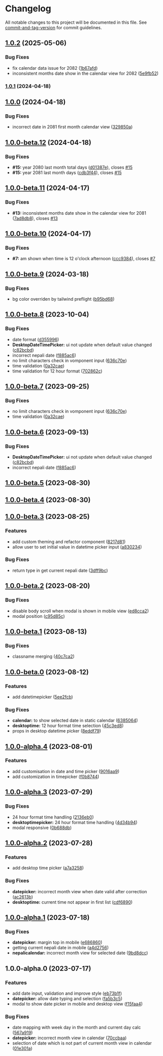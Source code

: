 # Changelog

All notable changes to this project will be documented in this file. See [commit-and-tag-version](https://github.com/absolute-version/commit-and-tag-version) for commit guidelines.

## [1.0.2](https://github.com/binodnepali/react-nepali-datetime-picker/compare/v1.0.1...v1.0.2) (2025-05-06)


### Bug Fixes

* fix calendar data issue for 2082 ([1b67afd](https://github.com/binodnepali/react-nepali-datetime-picker/commit/1b67afd6589d59757d89c9fb037344efc485f544))
* inconsistent months date show in the calendar view for 2082 ([5e9fb52](https://github.com/binodnepali/react-nepali-datetime-picker/commit/5e9fb52f39b2281869083c1670af746c27a9a11c))

### [1.0.1](https://github.com/binodnepali/react-nepali-datetime-picker/compare/v1.0.0...v1.0.1) (2024-04-18)

## [1.0.0](https://github.com/binodnepali/react-nepali-datetime-picker/compare/v1.0.0-beta.12...v1.0.0) (2024-04-18)


### Bug Fixes

* incorrect date in 2081 first month calendar view ([329850a](https://github.com/binodnepali/react-nepali-datetime-picker/commit/329850a1b264a140ca37c77cb2c0fabe10ef77e0))

## [1.0.0-beta.12](https://github.com/binodnepali/react-nepali-datetime-picker/compare/v1.0.0-beta.11...v1.0.0-beta.12) (2024-04-18)


### Bug Fixes

* **#15:** year 2080 last month total days ([d01387e](https://github.com/binodnepali/react-nepali-datetime-picker/commit/d01387e2d75c0553496f14779d9f30ff0bf10ca1)), closes [#15](https://github.com/binodnepali/react-nepali-datetime-picker/issues/15)
* **#15:** year 2081 last month days ([cdb3f44](https://github.com/binodnepali/react-nepali-datetime-picker/commit/cdb3f447556277a7a6940c2bb10b168d4a348237)), closes [#15](https://github.com/binodnepali/react-nepali-datetime-picker/issues/15)

## [1.0.0-beta.11](https://github.com/binodnepali/react-nepali-datetime-picker/compare/v1.0.0-beta.10...v1.0.0-beta.11) (2024-04-17)


### Bug Fixes

* **#13:** inconsistent months date show in the calendar view for 2081 ([7ad8db8](https://github.com/binodnepali/react-nepali-datetime-picker/commit/7ad8db8ffac18d2ad2ec33e539ccf3f7f0c7767d)), closes [#13](https://github.com/binodnepali/react-nepali-datetime-picker/issues/13)

## [1.0.0-beta.10](https://github.com/binodnepali/react-nepali-datetime-picker/compare/v1.0.0-beta.9...v1.0.0-beta.10) (2024-04-17)


### Bug Fixes

* **#7:** am shown when time is 12 o'clock afternoon ([ccc9384](https://github.com/binodnepali/react-nepali-datetime-picker/commit/ccc9384843cb88edb956ba60af0e2deb779d65e3)), closes [#7](https://github.com/binodnepali/react-nepali-datetime-picker/issues/7)

## [1.0.0-beta.9](https://github.com/binodnepali/react-nepali-datetime-picker/compare/v1.0.0-beta.8...v1.0.0-beta.9) (2024-03-18)


### Bug Fixes

* bg color overriden by tailwind preflight ([b95bd68](https://github.com/binodnepali/react-nepali-datetime-picker/commit/b95bd688f12d7d1ac0633a56928806cb6d8eb076))

## [1.0.0-beta.8](https://github.com/binodnepali/react-nepali-datetime-picker/compare/v1.0.0-beta.5...v1.0.0-beta.8) (2023-10-04)


### Bug Fixes

* date format ([d355996](https://github.com/binodnepali/react-nepali-datetime-picker/commit/d3559968ed50ad3b711e3d4bcda057036d610e2f))
* **DesktopDateTimePicker:** ui not update when default value changed ([c82bcbd](https://github.com/binodnepali/react-nepali-datetime-picker/commit/c82bcbd505429cb181c1558a856311309ab41701))
* incorrect nepali date ([f885ac6](https://github.com/binodnepali/react-nepali-datetime-picker/commit/f885ac67bf3ba2a5481ab2fc9a9861e52530e780))
* no limit characters check in vomponent input ([636c70e](https://github.com/binodnepali/react-nepali-datetime-picker/commit/636c70e026575ebc9a7304a8de0c68e69a34185f))
* time validation ([0a32cae](https://github.com/binodnepali/react-nepali-datetime-picker/commit/0a32cae1cd44261692b7f956cf9a2bf51f6a2030))
* time validation for 12 hour format ([702862c](https://github.com/binodnepali/react-nepali-datetime-picker/commit/702862c038cef54b92b60e1d782fb4a469e6abd8))

## [1.0.0-beta.7](https://github.com/binodnepali/react-nepali-datetime-picker/compare/v1.0.0-beta.6...v1.0.0-beta.7) (2023-09-25)


### Bug Fixes

* no limit characters check in vomponent input ([636c70e](https://github.com/binodnepali/react-nepali-datetime-picker/commit/636c70e026575ebc9a7304a8de0c68e69a34185f))
* time validation ([0a32cae](https://github.com/binodnepali/react-nepali-datetime-picker/commit/0a32cae1cd44261692b7f956cf9a2bf51f6a2030))

## [1.0.0-beta.6](https://github.com/binodnepali/react-nepali-datetime-picker/compare/v1.0.0-beta.5...v1.0.0-beta.6) (2023-09-13)


### Bug Fixes

* **DesktopDateTimePicker:** ui not update when default value changed ([c82bcbd](https://github.com/binodnepali/react-nepali-datetime-picker/commit/c82bcbd505429cb181c1558a856311309ab41701))
* incorrect nepali date ([f885ac6](https://github.com/binodnepali/react-nepali-datetime-picker/commit/f885ac67bf3ba2a5481ab2fc9a9861e52530e780))

## [1.0.0-beta.5](https://github.com/binodnepali/react-nepali-datetime-picker/compare/v1.0.0-beta.4...v1.0.0-beta.5) (2023-08-30)

## [1.0.0-beta.4](https://github.com/binodnepali/react-nepali-datetime-picker/compare/v1.0.0-beta.3...v1.0.0-beta.4) (2023-08-30)

## [1.0.0-beta.3](https://github.com/binodnepali/react-nepali-datetime-picker/compare/v1.0.0-beta.2...v1.0.0-beta.3) (2023-08-25)


### Features

* add custom theming and refactor component ([8217d81](https://github.com/binodnepali/react-nepali-datetime-picker/commit/8217d811f8e9ba872e9d33d2585f2f3fde127e24))
* allow user to set initial value in datetime picker input ([a830234](https://github.com/binodnepali/react-nepali-datetime-picker/commit/a8302341f30a0859c839d62f2fb4e133c135fbc1))


### Bug Fixes

* return type in get current nepali date ([3dff9bc](https://github.com/binodnepali/react-nepali-datetime-picker/commit/3dff9bc80b4405c0f21ee7721d576bd6a6417a1c))

## [1.0.0-beta.2](https://github.com/binodnepali/react-nepali-datetime-picker/compare/v1.0.0-beta.1...v1.0.0-beta.2) (2023-08-20)


### Bug Fixes

* disable body scroll when modal is shown in mobile view ([ed8cca2](https://github.com/binodnepali/react-nepali-datetime-picker/commit/ed8cca2e94062571a7058017328dfc28b9f39c7f))
* modal position ([c95d85c](https://github.com/binodnepali/react-nepali-datetime-picker/commit/c95d85c1ed0aa502d66dc749ec8848670f6d27ec))

## [1.0.0-beta.1](https://github.com/binodnepali/react-nepali-datetime-picker/compare/v1.0.0-beta.0...v1.0.0-beta.1) (2023-08-13)


### Bug Fixes

* classname merging ([40c7ca2](https://github.com/binodnepali/react-nepali-datetime-picker/commit/40c7ca272ea372e1889648760f0accf653c24aad))

## [1.0.0-beta.0](https://github.com/binodnepali/react-nepali-datetime-picker/compare/v1.0.0-alpha.4...v1.0.0-beta.0) (2023-08-12)


### Features

* add datetimepicker ([5ee2fcb](https://github.com/binodnepali/react-nepali-datetime-picker/commit/5ee2fcb3647fe63a3789ad91b3fcdb016011dfb8))


### Bug Fixes

* **calendar:** to show selected date in static calendar ([6385064](https://github.com/binodnepali/react-nepali-datetime-picker/commit/6385064116ae54ece27f6e38475f964178f6eb6c))
* **desktoptime:** 12 hour format time selection ([45c3ed8](https://github.com/binodnepali/react-nepali-datetime-picker/commit/45c3ed86a3df4238510881bd078a91bc3547d535))
* props in desktop datetime picker ([8eddf79](https://github.com/binodnepali/react-nepali-datetime-picker/commit/8eddf79653106e16a5aea1ebbd5b5bc9816dc99d))

## [1.0.0-alpha.4](https://github.com/binodnepali/react-nepali-datetime-picker/compare/v1.0.0-alpha.3...v1.0.0-alpha.4) (2023-08-01)


### Features

* add customisation in date and time picker ([9016aa9](https://github.com/binodnepali/react-nepali-datetime-picker/commit/9016aa9875e0150885c1f48c21f0e49282c0a028))
* add customization in timepicker ([f0b8744](https://github.com/binodnepali/react-nepali-datetime-picker/commit/f0b87442d7fc7c13d9f5571dac9b6ff9847c79b4))

## [1.0.0-alpha.3](https://github.com/binodnepali/react-nepali-datetime-picker/compare/v1.0.0-alpha.2...v1.0.0-alpha.3) (2023-07-29)


### Bug Fixes

* 24 hour format time handling ([2136eb0](https://github.com/binodnepali/react-nepali-datetime-picker/commit/2136eb0c7a9f67295898b465377667932d134adb))
* **desktoptimepicker:** 24 hour format time handling ([4d34b94](https://github.com/binodnepali/react-nepali-datetime-picker/commit/4d34b94d46791b3f06da04f422ba42ae9676feea))
* modal responsive ([0b688db](https://github.com/binodnepali/react-nepali-datetime-picker/commit/0b688dbf99a8d3c64b7671244d3291595973da57))

## [1.0.0-alpha.2](https://github.com/binodnepali/react-nepali-datetime-picker/compare/v1.0.0-alpha.1...v1.0.0-alpha.2) (2023-07-28)


### Features

* add desktop time picker ([a7a3258](https://github.com/binodnepali/react-nepali-datetime-picker/commit/a7a3258cfe6450acf31fc8e1f84b759b74c8e8d4))


### Bug Fixes

* **datepicker:** incorrect month view when date valid after correction ([ac2613b](https://github.com/binodnepali/react-nepali-datetime-picker/commit/ac2613b33f7c366e55c9ac388bd651618e0b2584))
* **desktoptime:** current time not appear in first list ([cdf6890](https://github.com/binodnepali/react-nepali-datetime-picker/commit/cdf6890bce7a22d4e4826c61d5cf67c6390d8661))

## [1.0.0-alpha.1](https://github.com/binodnepali/react-nepali-datetime-picker/compare/v1.0.0-alpha.0...v1.0.0-alpha.1) (2023-07-18)


### Bug Fixes

* **datepicker:** margin top in mobile ([e686860](https://github.com/binodnepali/react-nepali-datetime-picker/commit/e686860521aa073382c990fc16dc9fcbfe43c3e9))
* getting current nepali date in mobile ([a4d2756](https://github.com/binodnepali/react-nepali-datetime-picker/commit/a4d27560b5617611824bc7558a88132803d337fd))
* **nepalicalendar:** incorrect month view for selected date ([9bd8dcc](https://github.com/binodnepali/react-nepali-datetime-picker/commit/9bd8dcc5ff6f0d25646f67929ddec7469b9066ec))

## 1.0.0-alpha.0 (2023-07-17)


### Features

* add date input, validation and improve style ([eb73b1f](https://github.com/binodnepali/react-nepali-datetime-picker/commit/eb73b1fe1a54b47dec566e48be359c9acce4908f))
* **datepicker:** allow date typing and selection ([fa5b3c5](https://github.com/binodnepali/react-nepali-datetime-picker/commit/fa5b3c53e497df3ce46aa9f4fea4d55ac1b821f3))
* modal to show date picker in mobile and desktop view ([f15faa4](https://github.com/binodnepali/react-nepali-datetime-picker/commit/f15faa427afb8cfb53227d836b4d8d9839fb8197))


### Bug Fixes

* date mapping with week day in the month and current day calc ([567a919](https://github.com/binodnepali/react-nepali-datetime-picker/commit/567a9199edd2f909a4fb0bf23ef873d010eb7886))
* **datepicker:** incorrect month view in calendar ([70ccbaa](https://github.com/binodnepali/react-nepali-datetime-picker/commit/70ccbaaca00691acfeadfd41da70193aaba9f58a))
* selection of date which is not part of current month view in calendar ([01e301a](https://github.com/binodnepali/react-nepali-datetime-picker/commit/01e301aad1e5f9d19163f8dfd46bd63ca1605e41))
